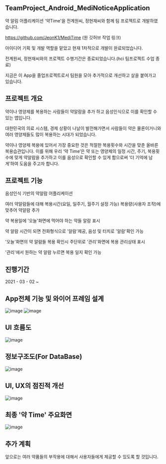 ## TeamProject_Android_MediNoticeApplication
약 알림 어플리케이션 '약Time'을 전계원씨, 정현재씨와 함께 팀 프로젝트로 개발하였습니다.

https://github.com/JeonK1/MediTime
(원 깃허브 작업 링크)

아이디어 기획 및 개발 역할을 맡았고 현재 1차적으로 개발이 완료되었습니다.

전계원씨, 정현재씨와의 프로젝트 수행기간은 종료되었습니다.(hci 팀프로젝트 수업 종료)

지금은 이 App을 졸업프로젝트로서 팀원을 모아 추가적으로 개선하고 살을 붙여가고 있습니다.   


## 프로젝트 개요

약이나 영양제를 복용하는 사람들이 약알람을 추가 하고 음성인식으로 이를 확인할 수 있는 앱입니다.

대한민국의 의료 시스템, 경제 상황이 나날이 발전해가면서 사람들이 약은 물론이거니와 여러 영양제들도 많이 복용하는 시대가 되었습니다.

약이나 영양제 복용에 있어서 가장 중요한 것은 적절한 복용횟수와 시간을 맞춘 올바른 복용습관입니다. 이를 위해 우리 ‘약 Time’은 약 또는 영양제의 일정 시간, 주기, 복용횟수에 맞게 약알람을 추가하고 이를 음성으로 확인할 수 있게 함으로써 ‘더 기억에 남게’하여 도움을 주고자 합니다.

## 프로젝트 기능

음성인식 기반의 약알람 어플리케이션

여러 약알람들에 대해 복용시간(요일, 일주기, 월주기 설정 가능) 복용량(사용자 조작)에 맞추어 약알람 추가

약 복용일에 '오늘'화면에 먹어야 하는 약들 알람 표시

약 알람 시간이 되면 전화형식으로 '알람'제공, 음성 및 터치로 '알람'확인 가능

'오늘'화면의 약 알람들 복용 확인시 주단위로 '관리'화면에 복용 관리상태 표시

'관리'에서 원하는 약 알람 누르면 복용 일지 확인 가능


## 진행기간

2021 - 03 - 02 ~ 


## App전체 기능 및 와이어 프레임 설계

![image](https://user-images.githubusercontent.com/44837403/123016987-bc5c7400-d406-11eb-819b-192c9089cc17.png)
![image](https://user-images.githubusercontent.com/44837403/123017002-c3838200-d406-11eb-83f1-fc3e33d8f650.png)

## UI 흐름도 

![image](https://user-images.githubusercontent.com/44837403/122748953-bad86200-d2c7-11eb-974d-896d2c3cc3f7.png)

## 정보구조도(For DataBase)

![image](https://user-images.githubusercontent.com/44837403/123017268-32f97180-d407-11eb-8dd1-b74200ef7378.png)


## UI, UX의 점진적 개선

![image](https://user-images.githubusercontent.com/44837403/122749119-eb200080-d2c7-11eb-861f-d3ce3a9f58a9.png)

## 최종 '약 Time' 주요화면

![image](https://user-images.githubusercontent.com/44837403/122749979-ead43500-d2c8-11eb-9419-0e508f12ee4e.png)



## 추가 계획

앞으로는 여러 약품들의 부작용에 대해서 사용자들에게 제공할 수 있도록 할 것입니다.


